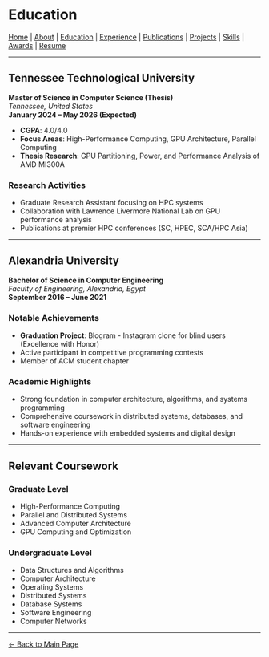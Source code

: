# Education

[Home](./README.md) | [About](./README.md#about) | [Education](./education.md) | [Experience](./experience.md) | [Publications](./publications.md) | [Projects](./projects.md) | [Skills](./skills.md) | [Awards](./awards.md) | [Resume](./resume.md)

---

## Tennessee Technological University
**Master of Science in Computer Science (Thesis)**  
*Tennessee, United States*  
**January 2024 – May 2026 (Expected)**

- **CGPA**: 4.0/4.0
- **Focus Areas**: High-Performance Computing, GPU Architecture, Parallel Computing
- **Thesis Research**: GPU Partitioning, Power, and Performance Analysis of AMD MI300A

### Research Activities
- Graduate Research Assistant focusing on HPC systems
- Collaboration with Lawrence Livermore National Lab on GPU performance analysis
- Publications at premier HPC conferences (SC, HPEC, SCA/HPC Asia)

---

## Alexandria University
**Bachelor of Science in Computer Engineering**  
*Faculty of Engineering, Alexandria, Egypt*  
**September 2016 – June 2021**

### Notable Achievements
- **Graduation Project**: Blogram - Instagram clone for blind users (Excellence with Honor)
- Active participant in competitive programming contests
- Member of ACM student chapter

### Academic Highlights
- Strong foundation in computer architecture, algorithms, and systems programming
- Comprehensive coursework in distributed systems, databases, and software engineering
- Hands-on experience with embedded systems and digital design

---

## Relevant Coursework

### Graduate Level
- High-Performance Computing
- Parallel and Distributed Systems
- Advanced Computer Architecture
- GPU Computing and Optimization

### Undergraduate Level
- Data Structures and Algorithms
- Computer Architecture
- Operating Systems
- Distributed Systems
- Database Systems
- Software Engineering
- Computer Networks

---

[← Back to Main Page](./README.md)
